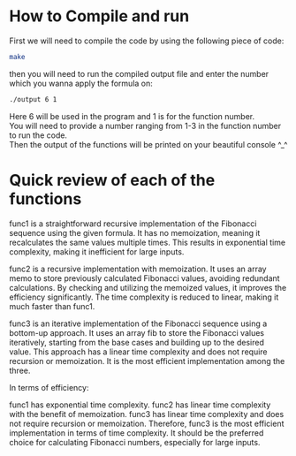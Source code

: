 
# How to Compile and run
First we will need to compile the code by using the following piece of code: 

```bash
make
```
then you will need to run the compiled output file and enter the number which you wanna apply the formula on:
```bash
./output 6 1
```
Here 6 will be used in the program and 1 is for the function number.\
You will need to provide a number ranging from 1-3 in the function number to run the code.\
Then the output of the functions will be printed on your beautiful console ^_^

# Quick review of each of the functions
func1 is a straightforward recursive implementation of the Fibonacci sequence using the given formula. It has no memoization, meaning it recalculates the same values multiple times. This results in exponential time complexity, making it inefficient for large inputs.

func2 is a recursive implementation with memoization. It uses an array memo to store previously calculated Fibonacci values, avoiding redundant calculations. By checking and utilizing the memoized values, it improves the efficiency significantly. The time complexity is reduced to linear, making it much faster than func1.

func3 is an iterative implementation of the Fibonacci sequence using a bottom-up approach. It uses an array fib to store the Fibonacci values iteratively, starting from the base cases and building up to the desired value. This approach has a linear time complexity and does not require recursion or memoization. It is the most efficient implementation among the three.

In terms of efficiency:

func1 has exponential time complexity.
func2 has linear time complexity with the benefit of memoization.
func3 has linear time complexity and does not require recursion or memoization.
Therefore, func3 is the most efficient implementation in terms of time complexity. It should be the preferred choice for calculating Fibonacci numbers, especially for large inputs.

